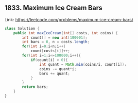 ## 1833. Maximum Ice Cream Bars
Link: https://leetcode.com/problems/maximum-ice-cream-bars/

```java
class Solution {
    public int maxIceCream(int[] costs, int coins) {
        int count[] = new int[100001];
        int bars = 0, n = costs.length;
        for(int i=0;i<n;i++)
            count[costs[i]]++;
        for(int i=1;i<=100000;i++){
            if(count[i] > 0){
                int quant = Math.min(coins/i, count[i]);
                coins -= quant*i;
                bars += quant;
            }
        }
        return bars;
    }
}

```